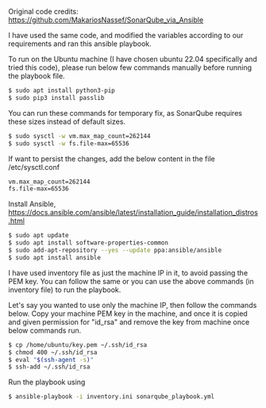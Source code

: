 Original code credits: https://github.com/MakariosNassef/SonarQube_via_Ansible

I have used the same code, and modified the variables according to our requirements and ran this ansible playbook.

To run on the Ubuntu machine (I have chosen ubuntu 22.04 specifically and tried this code), please run below few commands manually before running the playbook file. 
 ```bash
$ sudo apt install python3-pip
$ sudo pip3 install passlib
 ```

You can run these commands for temporary fix, as SonarQube requires these sizes instead of default sizes. 
```bash
$ sudo sysctl -w vm.max_map_count=262144
$ sudo sysctl -w fs.file-max=65536
```

If want to persist the changes, add the below content in the file /etc/sysctl.conf
```bash
vm.max_map_count=262144
fs.file-max=65536
```

Install Ansible, https://docs.ansible.com/ansible/latest/installation_guide/installation_distros.html
```bash
$ sudo apt update
$ sudo apt install software-properties-common
$ sudo add-apt-repository --yes --update ppa:ansible/ansible
$ sudo apt install ansible
```

I have used inventory file as just the machine IP in it, to avoid passing the PEM key. You can follow the same or you can use the above commands (in inventory file) to run the playbook. 

Let's say you wanted to use only the machine IP, then follow the commands below. Copy your machine PEM key in the machine, and once it is copied and given permission for "id_rsa" and remove the key from machine once below commands run. 

```bash
$ cp /home/ubuntu/key.pem ~/.ssh/id_rsa
$ chmod 400 ~/.ssh/id_rsa
$ eval "$(ssh-agent -s)"
$ ssh-add ~/.ssh/id_rsa
```

Run the playbook using 
```bash
$ ansible-playbook -i inventory.ini sonarqube_playbook.yml
```
